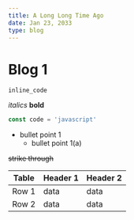 ```yaml
---
title: A Long Long Time Ago
date: Jan 23, 2033
type: blog
---
```


# Blog 1

`inline_code`

_italics_
**bold**

```js
const code = 'javascript'
```

- bullet point 1
  - bullet point 1(a)

~~strike through~~

| Table | Header 1 | Header 2 |
| ----- | -------- | -------- |
| Row 1 | data     | data     |
| Row 2 | data     | data     |
